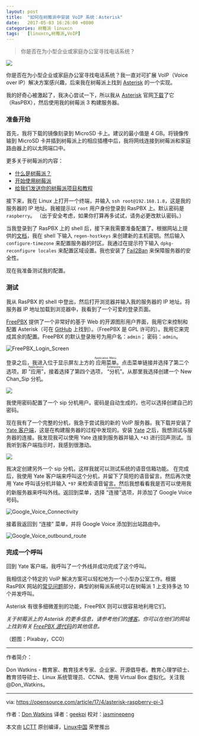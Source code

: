 ```yaml
---
layout: post
title:	"如何在树莓派中安装 VoIP 系统：Asterisk"
date:	2017-05-03 16:26:00 +0800 
categories:	树莓派 linuxcn 
tags:	[linuxcn,树莓派,VoIP]
---
```




> 
> 你是否在为小型企业或家庭办公室寻找电话系统？
> 
> 
> 


![](/Asserts/Images//attachment/album/201705/03/162529hzwmcbc7ccbf7wjc.jpg)


你是否在为小型企业或家庭办公室寻找电话系统？我一直对可扩展 VoIP（Voice over IP）解决方案感兴趣，后来我在树莓派上找到 [Asterisk](http://www.asterisk.org/) 的一个实现。


我的好奇心被激起了，我决心尝试一下，所以我从 [Asterisk](http://www.raspberry-asterisk.org/downloads/) 官网[下载](http://download.raspberry-asterisk.org/raspbx-28-01-2017.zip)了它（RasPBX），然后使用我的树莓派 3 构建服务器。


### 准备开始


首先，我将下载的镜像刻录到 MicroSD 卡上。建议的最小值是 4 GB。将镜像传输到 MicroSD 卡并插到树莓派上的相应插槽中后，我将网线连接到树莓派和家庭路由器上的以太网端口中。


更多关于树莓派的内容：


* [什么是树莓派？](https://opensource.com/resources/what-raspberry-pi?src=raspberry_pi_resource_menu)
* [开始使用树莓派](https://opensource.com/article/16/12/getting-started-raspberry-pi?src=raspberry_pi_resource_menu)
* [给我们发送你的树莓派项目和教程](https://opensource.com/article/17/2/raspberry-pi-submit-your-article?src=raspberry_pi_resource_menu)


接下来，我在 Linux 上打开一个终端，并输入 `ssh root@192.168.1.8`，这是我的服务器的 IP 地址。我被提示以 `root` 用户身份登录到 RasPBX 上。默认密码是 `raspberry`。 （出于安全考虑，如果你打算再多试试，请务必更改默认密码。）


当我登录到了 RasPBX 上的 shell 后，接下来我需要准备配置了。根据网站上提供的[文档](http://www.raspberry-asterisk.org/documentation/)，我在 shell 下输入 `regen-hostkeys` 来创建新的主机密钥。然后输入 `configure-timezone` 来配置服务器的时区。我通过在提示符下输入 `dpkg-reconfigure locales` 来配置区域设置。我也安装了 [Fail2Ban](http://www.raspberry-asterisk.org/documentation/#fail2ban) 来保障服务器的安全性。


现在我准备测试我的配置。


### 测试


我从 RasPBX 的 shell 中登出，然后打开浏览器并输入我的服务器的 IP 地址。将服务器 IP 地址加载到浏览器中，我看到了一个可爱的登录页面。


[FreePBX](https://www.freepbx.org/) 提供了一个非常好的基于 Web 的开源图形用户界面，我用它来控制和配置 Asterisk（可在 [GitHub](https://github.com/asterisk/asterisk/blob/master/LICENSE) 上找到）。（FreePBX 是 GPL 许可的）。我用它来完成其余的配置。FreePBX 的默认登录账号为用户名：`admin`； 密码：`admin`。


![FreePBX_Login_Screen](/Asserts/Images//attachment/album/201705/03/162614itobbhvmhoytvmv4.png "FreePBX_Login_Screen")


登录之后，我进入位于显示屏左上方的<ruby> 应用菜单 <rt>  Application Menu </rt></ruby>。点击菜单链接并选择了第二个选项，即 <ruby> “应用” <rt>  Applications </rt></ruby>，接着选择了第四个选项，<ruby> “分机” <rt>  Extensions </rt></ruby>。从那里我选择创建一个 New Chan\_Sip 分机。


![](/Asserts/Images//attachment/album/201705/03/162614sjwbjvuwz4uglghj.png)


我使用密码配置了一个 sip 分机用户。密码是自动生成的，也可以选择创建自己的密码。


现在我有了一个完整的分机，我急于尝试我的新的 VoIP 服务器。我下载并安装了 [Yate 客户端](http://yateclient.yate.ro/index.php/Download/Download)，这是在构建服务器的过程中发现的。安装 [Yate](https://en.wikipedia.org/wiki/Yate_(telephony_engine)) 之后，我想测试与服务器的连接。我发现我可以使用 Yate 连接到服务器并输入 `*43` 进行回声测试。当我听到客户端指示时，我感到很激动。


![](/Asserts/Images//attachment/album/201705/03/162615pydklpbc3z30gcy4.png)


我决定创建另外一个 sip 分机，这样我就可以测试系统的语音信箱功能。 在完成后，我使用 Yate 客户端来呼叫这个分机，并留下了简短的语音留言。然后再次使用 Yate 呼叫该分机并输入 `*97` 来检索语音留言。然后我想看看我是否可以使用我的新服务器来呼叫外线。返回到菜单，选择 <ruby> “连接” <rt>  Connectivity </rt></ruby> 选项，并添加了 Google Voice 号码。


![Google_Voice_Connectivity](/Asserts/Images//attachment/album/201705/03/162615f8yhyk5wtyghawat.png "Google_Voice_Connectivity")


接着我返回到 “连接” 菜单，并将 Google Voice 添加到出站路由中。


![Google_Voice_outbound_route](/Asserts/Images//attachment/album/201705/03/162616srvlo9ovflvlswob.png "Google_Voice_outbound_route")


### 完成一个呼叫


回到 Yate 客户端，我呼叫了一个外线并成功完成了这个呼叫。


我相信这个特定的 VoIP 解决方案可以轻松地为一个小型办公室工作。根据 RasPBX 网站的[常见问题](http://www.raspberry-asterisk.org/faq/)部分，典型的树莓派系统可以在树莓派 1 上支持多达 10 个并发呼叫。


Asterisk 有很多细微差别的功能，FreePBX 则可以很容易地利用它们。


*关于树莓派上的 Asterisk 的更多信息，请参考他们的[博客](http://www.raspberry-asterisk.org/blog/)。你可以在他们的网站上找到有关 [FreePBX 源代码](https://www.freepbx.org/development/source-code/)的其他信息。*


（题图：Pixabay，CC0）




---


作者简介：


Don Watkins - 教育家、教育技术专家、企业家、开源倡导者。教育心理学硕士、教育领导硕士、Linux 系统管理员、CCNA、使用 Virtual Box 虚拟化。关注我 @Don\_Watkins。




---


via: <https://opensource.com/article/17/4/asterisk-raspberry-pi-3>


作者：[Don Watkins](https://opensource.com/users/don-watkins) 译者：[geekpi](https://github.com/geekpi) 校对：[jasminepeng](https://github.com/jasminepeng)


本文由 [LCTT](https://github.com/LCTT/TranslateProject) 原创编译，[Linux中国](https://linux.cn/) 荣誉推出
